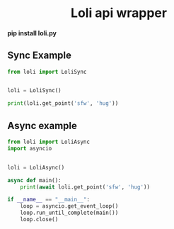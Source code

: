<h1 align="center">Loli api wrapper</h1>

#### pip install loli.py



Sync Example
--------------

```Python
from loli import LoliSync


loli = LoliSync()

print(loli.get_point('sfw', 'hug'))
```

Async example
--------------

```Python
from loli import LoliAsync
import asyncio


loli = LoliAsync()

async def main():
    print(await loli.get_point('sfw', 'hug'))

if __name__ == "__main__":
    loop = asyncio.get_event_loop()
    loop.run_until_complete(main())
    loop.close()
```
